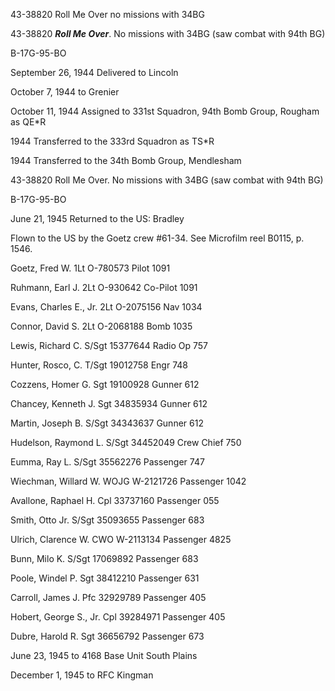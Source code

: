 





43-38820 Roll Me Over no missions with 34BG






 




43-38820 ***Roll Me Over***. No missions with 34BG
(saw combat with 94th BG)

B-17G-95-BO

September 26, 1944 Delivered to Lincoln

October 7, 1944 to Grenier

October 11, 1944 Assigned to 331st Squadron, 94th
Bomb Group, Rougham as QE\*R

1944 Transferred to the 333rd Squadron as TS\*R

1944 Transferred to the 34th Bomb Group,
Mendlesham

43-38820 Roll Me Over. No missions with 34BG (saw combat
with 94th BG)

B-17G-95-BO

June 21, 1945 Returned to the US: Bradley

Flown to the US by the Goetz crew #61-34. See
Microfilm reel B0115, p. 1546\.

Goetz, Fred
W.
1Lt
O-780573
Pilot
1091

Ruhmann, Earl
J.
2Lt
O-930642
Co-Pilot
1091

Evans, Charles E.,
Jr.
2Lt O-2075156
Nav
1034

Connor, David S.
2Lt O-2068188
Bomb
1035

Lewis, Richard
C.
S/Sgt 15377644
Radio
Op
757

Hunter, Rosco,
C.
T/Sgt
19012758
Engr
748

Cozzens, Homer
G.
Sgt
19100928
Gunner
612

Chancey, Kenneth
J.
Sgt 34835934
Gunner
612

Martin, Joseph
B.
S/Sgt 34343637
Gunner
612

Hudelson, Raymond
L.
S/Sgt
34452049
Crew
Chief 750

Eumma, Ray
L.
S/Sgt
35562276
Passenger
747

Wiechman, Willard
W.
WOJG
W-2121726
Passenger
1042

Avallone, Raphael
H.
Cpl
33737160
Passenger
055

Smith, Otto
Jr.
S/Sgt
35093655
Passenger
683

Ulrich, Clarence
W.
CWO W-2113134
Passenger
4825

Bunn, Milo
K.
S/Sgt
17069892
Passenger
683

Poole, Windel
P.
Sgt
38412210
Passenger
631

Carroll, James
J.
Pfc
32929789
Passenger
405

Hobert, George S.,
Jr.
Cpl 39284971
Passenger
405

Dubre, Harold
R.
Sgt
36656792
Passenger
673

June 23, 1945 to 4168 Base Unit South Plains

December 1, 1945 to RFC Kingman




